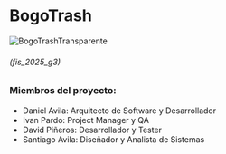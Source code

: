# BogoTrash

![BogoTrashTransparente](https://github.com/user-attachments/assets/4e4d677b-98ea-4686-b66c-50ed5c9136f9)

###### (fis_2025_g3)

### Miembros del proyecto:

- Daniel  Avila: Arquitecto de Software y Desarrollador
- Ivan Pardo: Project Manager y QA
- David Piñeros:  Desarrollador y Tester
- Santiago Avila: Diseñador y Analista de Sistemas


